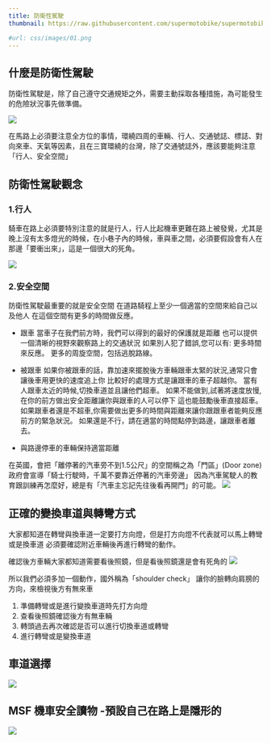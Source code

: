 ```yaml
---
title: 防衛性駕駛
thumbnail: https://raw.githubusercontent.com/supermotobike/supermotobike.github.io/master/img/Selection_283.png  # 略缩图

#url: css/images/01.png
---
```

## 什麼是防衛性駕駛
防衛性駕駛是，除了自己遵守交通規矩之外，需要主動採取各種措施，為可能發生的危險狀況事先做準備。

![ ](/img/Selection_283.png)

在馬路上必須要注意全方位的事情，環繞四周的車輛、行人、交通號誌、標誌、對向來車、天氣等因素，且在三寶環繞的台灣，除了交通號誌外，應該要能夠注意「行人、安全空間」

## 防衛性駕駛觀念
### 1.行人
騎車在路上必須要特別注意的就是行人，行人比起機車更難在路上被發覺，尤其是晚上沒有太多燈光的時候，在小巷子內的時候，車與車之間，必須要假設會有人在那邊「要衝出來」，這是一個很大的死角。

![ ](/img/001.png)

### 2.安全空間
防衛性駕駛最重要的就是安全空間
在道路騎程上至少一個適當的空間來給自己以及他人
在這個空間有更多的時間做反應。


- 跟車
當車子在我們前方時，我們可以得到的最好的保護就是距離 
也可以提供一個清晰的視野來觀察路上的交通狀況
如果別人犯了錯誤,您可以有:
 更多時間來反應。
 更多的周旋空間，包括逃脫路線。



- 被跟車
如果你被跟車的話，靠加速來擺脫後方車輛跟車太緊的狀況,通常只會讓後車用更快的速度追上你
比較好的處理方式是讓跟車的車子超越你。
當有人跟車太近的時候,切換車道並且讓他們超車。
如果不能做到,試著將速度放慢,在你的前方做出安全距離讓你與跟車的人可以停下
這也能鼓勵後車直接超車。
如果跟車者還是不超車,你需要做出更多的時間與距離來讓你跟跟車者能夠反應前方的緊急狀況。
如果還是不行，請在適當的時間點停到路邊，讓跟車者離去。

- 與路邊停車的車輛保持適當距離

在英國，會把「離停著的汽車旁不到1.5公尺」的空間稱之為「門區」(Door zone)
政府會宣導「騎士行駛時，千萬不要靠近停著的汽車旁邊」
因為汽車駕駛人的教育跟訓練再怎麼好，總是有「汽車主忘記先往後看再開門」的可能。
![ ](/img/doorzone.jpg)


## 正確的變換車道與轉彎方式

大家都知道在轉彎與換車道一定要打方向燈，但是打方向燈不代表就可以馬上轉彎或是換車道
必須要確認附近車輛後再進行轉彎的動作。

確認後方車輛大家都知道需要看後照鏡，但是看後照鏡還是會有死角的
![ ](/img/003.jpg)


所以我們必須多加一個動作，國外稱為「shoulder check」
讓你的臉轉向肩膀的方向，來檢視後方有無來車

1. 準備轉彎或是進行變換車道時先打方向燈
2. 查看後照鏡確認後方有無車輛
3. 轉頭過去再次確認是否可以進行切換車道或轉彎
4. 進行轉彎或是變換車道

## 車道選擇

![ ](/img/lanepositions.gif)
## MSF 機車安全讀物 -預設自己在路上是隱形的

![ ](/img/msf.jpg)

